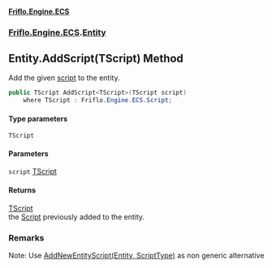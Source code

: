 #### [Friflo.Engine.ECS](index.md 'index')
### [Friflo.Engine.ECS](Friflo.Engine.ECS.md 'Friflo.Engine.ECS').[Entity](Entity.md 'Friflo.Engine.ECS.Entity')

## Entity.AddScript<TScript>(TScript) Method

Add the given [script](Entity.AddScript_TScript_(TScript).md#Friflo.Engine.ECS.Entity.AddScript_TScript_(TScript).script 'Friflo.Engine.ECS.Entity.AddScript<TScript>(TScript).script') to the entity.

```csharp
public TScript AddScript<TScript>(TScript script)
    where TScript : Friflo.Engine.ECS.Script;
```
#### Type parameters

<a name='Friflo.Engine.ECS.Entity.AddScript_TScript_(TScript).TScript'></a>

`TScript`
#### Parameters

<a name='Friflo.Engine.ECS.Entity.AddScript_TScript_(TScript).script'></a>

`script` [TScript](Entity.AddScript_TScript_(TScript).md#Friflo.Engine.ECS.Entity.AddScript_TScript_(TScript).TScript 'Friflo.Engine.ECS.Entity.AddScript<TScript>(TScript).TScript')

#### Returns
[TScript](Entity.AddScript_TScript_(TScript).md#Friflo.Engine.ECS.Entity.AddScript_TScript_(TScript).TScript 'Friflo.Engine.ECS.Entity.AddScript<TScript>(TScript).TScript')  
the [Script](Script.md 'Friflo.Engine.ECS.Script') previously added to the entity.

### Remarks
Note: Use [AddNewEntityScript(Entity, ScriptType)](EntityUtils.AddNewEntityScript(Entity,ScriptType).md 'Friflo.Engine.ECS.EntityUtils.AddNewEntityScript(Friflo.Engine.ECS.Entity, Friflo.Engine.ECS.ScriptType)') as non generic alternative